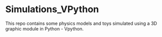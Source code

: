 # Simulations_VPython

This repo contains some physics models and toys simulated using a 3D graphic module in Python - Vpython. 
